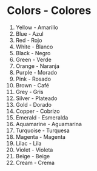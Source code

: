 Colors - Colores
====
1. Yellow - Amarillo
2. Blue - Azul
3. Red - Rojo
4. White - Blanco
5. Black - Negro
6. Green - Verde
7. Orange - Naranja
8. Purple - Morado
9. Pink - Rosado
10. Brown - Caf&#xE9;
11. Grey - Gris
12. Silver - Plateado
13. Gold - Dorado
14. Copper - Cobrizo
15. Emerald - Esmeralda
16. Aquamarine - Aguamarina
17. Turquoise - Turquesa
18. Magenta - Magenta
19. Lilac - Lila
20. Violet - Violeta
21. Beige - Beige
22. Cream - Crema
